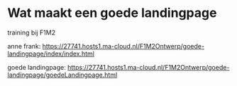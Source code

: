 # Wat maakt een goede landingpage
training bij F1M2

anne frank:
https://27741.hosts1.ma-cloud.nl/F1M2Ontwerp/goede-landingpage/index/index.html

goede landingpage:
https://27741.hosts1.ma-cloud.nl/F1M2Ontwerp/goede-landingpage/goedeLandingpage.html
